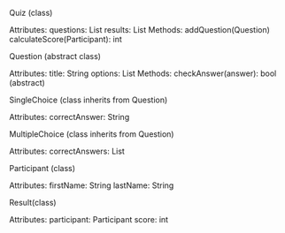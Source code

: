 Quiz (class)

Attributes:
questions: List<Question>
results: List<Result>
Methods:
addQuestion(Question)
calculateScore(Participant): int



Question (abstract class)

Attributes:
title: String
options: List<String>
Methods:
checkAnswer(answer): bool (abstract)

SingleChoice (class inherits from Question)

Attributes:
correctAnswer: String

MultipleChoice (class inherits from Question)

Attributes:
correctAnswers: List<String>

Participant (class)

Attributes:
firstName: String
lastName: String

Result(class)

Attributes:
participant: Participant
score: int